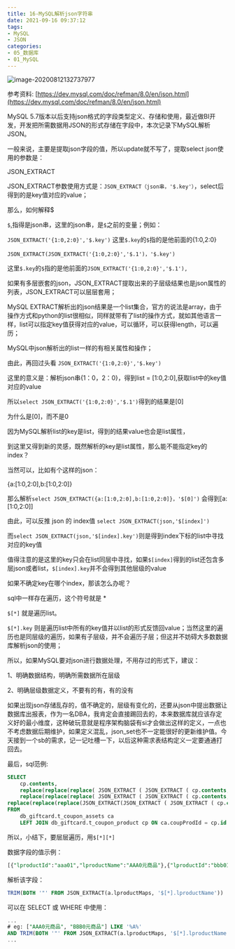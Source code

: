 ```yaml
---
title: 16-MySQL解析json字符串
date: 2021-09-16 09:37:12
tags:
- MySQL
- JSON
categories: 
- 05_数据库
- 01_MySQL
---
```


![image-20200812132737977](https://jy-imgs.oss-cn-beijing.aliyuncs.com/img/20200812132738.png)

参考资料: [https://dev.mysql.com/doc/refman/8.0/en/json.html](https://dev.mysql.com/doc/refman/8.0/en/json.html)



MySQL 5.7版本以后支持json格式的字段类型定义、存储和使用，最近做BI开发，开发把所需数据用JSON的形式存储在字段中，本次记录下MySQL解析JSON。



一般来说，主要是提取json字段的值，所以update就不写了，提取select json使用的参数是：

 JSON_EXTRACT


JSON_EXTRACT参数使用方式是：`JSON_EXTRACT（json串，'$.key'）`，select后得到的是key值对应的value；

那么，如何解释$

`$`,指得是json串，这里的json串，是`$`之前的变量；例如：

`JSON_EXTRACT('{1:0,2:0}','$.key')` 这里`$.key`的`$`指的是他前面的{1:0,2:0}

`JSON_EXTRACT(JSON_EXTRACT('{1:0,2:0}','$.1')，'$.key')`

这里`$.key`的`$`指的是他前面的`JSON_EXTRACT('{1:0,2:0}','$.1'),`

如果有多层嵌套的json，JSON_EXTRACT提取出来的子层级结果也是json属性的列表，JSON_EXTRACT可以层层套用；

MySQL EXTRACT解析出的json结果是一个list集合，官方的说法是array，由于操作方式和python的list很相似，同样就带有了list的操作方式，就如其他语言一样，list可以指定key值获得对应的value，可以循环，可以获得length，可以遍历；

MySQL中json解析出的list一样的有相关属性和操作；

由此，再回过头看 `JSON_EXTRACT('{1:0,2:0}','$.key')`

这里的意义是：解析json串{1：0，2：0}，得到list = [1:0,2:0],获取list中的key值对应的value

所以`select JSON_EXTRACT('{1:0,2:0}','$.1')`得到的结果是[0]

为什么是[0]，而不是0

因为MySQL解析list的key是list，得到的结果value也会是list属性，

 

到这里又得到新的灵感，既然解析的key是list属性，那么能不能指定key的index？

当然可以，比如有个这样的json：

{a:[1:0,2:0],b:[1:0,2:0]}

那么解析`select JSON_EXTRACT({a:[1:0,2:0],b:[1:0,2:0]}，'$[0]')` 会得到[a:[1:0,2:0]]

由此，可以反推 json 的 index值 `select JSON_EXTRACT(json,'$[index]')`

而`select JSON_EXTRACT(json,'$[index].key')`则是得到index下标的list中寻找对应的key值

值得注意的是这里的key只会在list同层中寻找，如果`$[index]`得到的list还包含多层json或者list，`$[index].key`并不会得到其他层级的value

如果不确定key在哪个index，那该怎么办呢？

sql中一样存在遍历，这个符号就是 * 

`$[*]` 就是遍历list。

`$[*].key` 则是遍历list中所有的key值并以list的形式反馈回value；当然这里的遍历也是同层级的遍历，如果有子层级，并不会遍历子层；但这并不妨碍大多数数据库解析json的使用；


所以，如果MySQL要对json进行数据处理，不用存过的形式下，建议：

1、明确数据结构，明确所需数据所在层级

2、明确层级数据定义，不要有的有，有的没有

 

如果出现json存储乱存的，值不确定的，层级有变化的，还要从json中提出数据让数据库出报表，作为一名DBA，我肯定会直接踢回去的，本来数据库就应该存定义好的最小维度，这种破玩意就是程序架构脑袋有si才会做出这样的定义，一点也不考虑数据后期维护，如果定义混乱，json_set也不一定能很好的更新维护值。今天接到一个sb的需求，记一记吐槽一下，以后这种需求表结构定义一定要通通打回去。

 

最后，sql范例:

```sql
SELECT
	cp.contents,
	replace(replace(replace( JSON_EXTRACT ( JSON_EXTRACT ( cp.contents, "$.comIds" ), '$[*].groupId' ),'"',''),'[',''),']','') ,
	replace(replace(replace( JSON_EXTRACT ( JSON_EXTRACT ( cp.contents, "$.comIds" ), '$[*].groupName' ),'"',''),'[',''),']','') ,
replace(replace(replace(JSON_EXTRACT(JSON_EXTRACT ( JSON_EXTRACT ( cp.contents, "$.comIds" ),"$[*].comIds"),'$[*][*].comid'),'"',''),'[',''),']','') 
FROM
	db_giftcard.t_coupon_assets ca
	LEFT JOIN db_giftcard.t_coupon_product cp ON ca.coupProdId = cp.id
```


所以，小结下，要层层遍历，用`$[*][*]`



数据字段的值示例：
```sql
[{"lproductId":"aaa01","lproductName":"AAA0元商品"},{"lproductId":"bbb01","lproductName":"BBB0元商品"}]
```

解析该字段：
```sql
TRIM(BOTH '"' FROM JSON_EXTRACT(a.lproductMaps, '$[*].lproductName'))
```

可以在 SELECT 或 WHERE 中使用：
```sql
...
# eg: ["AAA0元商品", "BBB0元商品"] LIKE '%A%'
AND TRIM(BOTH '"' FROM JSON_EXTRACT(a.lproductMaps, '$[*].lproductName')) LIKE concat('%', 'A', '%')
...
```